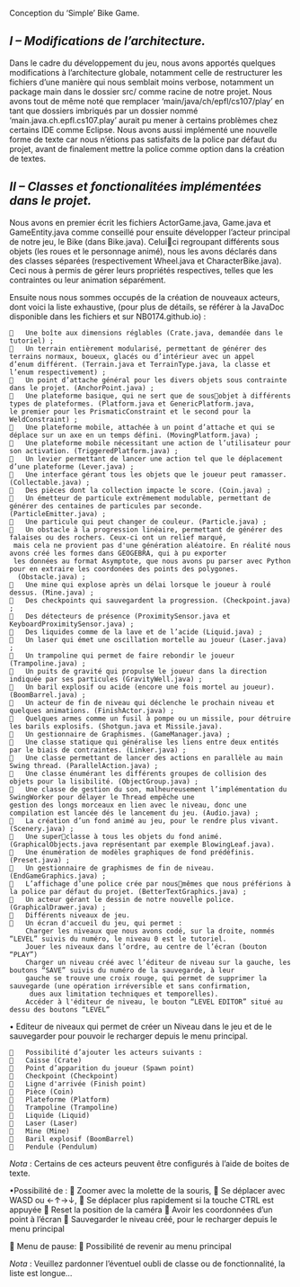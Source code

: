Conception du ‘Simple’ Bike Game.

**_I – Modifications de l’architecture._**
-
Dans le cadre du développement du jeu, nous avons apportés quelques modifications à l’architecture globale, notamment celle de restructurer les fichiers d’une manière qui nous semblait moins verbose, notamment un package main dans le dossier src/ comme racine de notre projet. Nous avons tout de même noté que remplacer ‘main/java/ch/epfl/cs107/play’ en tant que dossiers imbriqués par un dossier nommé ‘main.java.ch.epfl.cs107.play’ aurait pu mener à certains problèmes chez certains IDE comme Eclipse. Nous avons aussi implémenté une nouvelle forme de texte car nous n’étions pas satisfaits de la police par défaut du projet, avant de finalement mettre la police comme option dans la création de textes.

**_II – Classes et fonctionalitées implémentées dans le projet._**
-
Nous avons en premier écrit les fichiers ActorGame.java, Game.java et GameEntity.java comme conseillé pour ensuite développer l’acteur principal de notre jeu, le Bike (dans Bike.java). Celuici regroupant différents sous objets (les roues et le personnage animé), nous les avons déclarés dans des classes séparées (respectivement Wheel.java et CharacterBike.java). Ceci nous à permis de gérer leurs propriétés respectives, telles que les contraintes ou leur animation séparément.

Ensuite nous nous sommes occupés de la création de nouveaux acteurs, dont voici la liste exhaustive, (pour plus de détails, se référer à la JavaDoc disponible dans les fichiers et sur NB0174.github.io) :

    	Une boîte aux dimensions réglables (Crate.java, demandée dans le tutoriel) ;
    	Un terrain entièrement modularisé, permettant de générer des terrains normaux, boueux, glacés ou d’intérieur avec un appel 
    d’enum différent. (Terrain.java et TerrainType.java, la classe et l’enum respectivement) ;
    	Un point d’attache général pour les divers objets sous contrainte dans le projet. (AnchorPoint.java) ;
    	Une plateforme basique, qui ne sert que de sousobjet à différents types de plateformes. (Platform.java et GenericPlatform.java, 
    le premier pour les PrismaticConstraint et le second pour la WeldConstraint) ;
    	Une plateforme mobile, attachée à un point d’attache et qui se déplace sur un axe en un temps défini. (MovingPlatform.java) ;
    	Une plateforme mobile nécessitant une action de l’utilisateur pour son activation. (TriggeredPlatform.java) ;
    	Un levier permettant de lancer une action tel que le déplacement d’une plateforme (Lever.java) ;
    	Une interface gérant tous les objets que le joueur peut ramasser. (Collectable.java) ; 
    	Des pièces dont la collection impacte le score. (Coin.java) ;
    	Un émetteur de particule extrêmement modulable, permettant de générer des centaines de particules par seconde. (ParticleEmitter.java) ;
    	Une particule qui peut changer de couleur. (Particle.java) ;
    	Un obstacle à la progression linéaire, permettant de générer des falaises ou des rochers. Ceux-ci ont un relief marqué,
     mais cela ne provient pas d'une génération aléatoire. En réalité nous avons créé les formes dans GEOGEBRA, qui à pu exporter 
     les données au format Asymptote, que nous avons pu parser avec Python pour en extraire les coordonées des points des polygones.
      (Obstacle.java) ;
    	Une mine qui explose après un délai lorsque le joueur à roulé dessus. (Mine.java) ;
    	Des checkpoints qui sauvegardent la progression. (Checkpoint.java) ;
    	Des détecteurs de présence (ProximitySensor.java et KeyboardProximitySensor.java) ;
    	Des liquides comme de la lave et de l’acide (Liquid.java) ;
    	Un laser qui émet une oscillation mortelle au joueur (Laser.java) ;
    	Un trampoline qui permet de faire rebondir le joueur (Trampoline.java) ;
    	Un puits de gravité qui propulse le joueur dans la direction indiquée par ses particules (GravityWell.java) ;
    	Un baril explosif ou acide (encore une fois mortel au joueur). (BoomBarrel.java) ;
    	Un acteur de fin de niveau qui déclenche le prochain niveau et quelques animations. (FinishActor.java) ;
    	Quelques armes comme un fusil à pompe ou un missile, pour détruire les barils explosifs. (Shotgun.java et Missile.java).
    	Un gestionnaire de Graphismes. (GameManager.java) ;
    	Une classe statique qui généralise les liens entre deux entités par le biais de contraintes. (Linker.java) ;
    	Une classe permettant de lancer des actions en parallèle au main Swing thread. (ParallelAction.java) ;
    	Une classe énumérant les différents groupes de collision des objets pour la lisibilité. (ObjectGroup.java) ;
    	Une classe de gestion du son, malheureusement l’implémentation du SwingWorker pour délayer le Thread empêche une 
    gestion des longs morceaux en lien avec le niveau, donc une compilation est lancée dés le lancement du jeu. (Audio.java) ;
    	La création d’un fond animé au jeu, pour le rendre plus vivant. (Scenery.java) ;
    	Une superclasse à tous les objets du fond animé. (GraphicalObjects.java représentant par exemple BlowingLeaf.java).
    	Une énumération de modèles graphiques de fond prédéfinis. (Preset.java) ;
    	Un gestionnaire de graphismes de fin de niveau. (EndGameGraphics.java) ;
    	L’affichage d’une police crée par nousmêmes que nous préférions à la police par défaut du projet. (BetterTextGraphics.java) ;
    	Un acteur gérant le dessin de notre nouvelle police. (GraphicalDrawer.java) ;
    	Différents niveaux de jeu.
    	Un écran d'accueil du jeu, qui permet :
        Charger les niveaux que nous avons codé, sur la droite, nommés “LEVEL” suivis du numéro, le niveau 0 est le tutoriel.
        Jouer les niveaux dans l’ordre, au centre de l’écran (bouton “PLAY”)
        Charger un niveau créé avec l’éditeur de niveau sur la gauche, les boutons “SAVE” suivis du numéro de la sauvegarde, à leur 
        gauche se trouve une croix rouge, qui permet de supprimer la sauvegarde (une opération irréversible et sans confirmation,
         dues aux limitation techniques et temporelles).
        Accéder à l'éditeur de niveau, le bouton “LEVEL EDITOR” situé au dessu des boutons “LEVEL”

•	Editeur de niveaux qui permet de créer un Niveau dans le jeu et de le sauvegarder pour pouvoir le recharger depuis le menu principal.

    	Possibilité d’ajouter les acteurs suivants :
    	Caisse (Crate)
    	Point d’apparition du joueur (Spawn point)
    	Checkpoint (Checkpoint)
    	Ligne d'arrivée (Finish point)
    	Pièce (Coin)
    	Plateforme (Platform)
    	Trampoline (Trampoline)
    	Liquide (Liquid)
    	Laser (Laser)
    	Mine (Mine)
    	Baril explosif (BoomBarrel)
    	Pendule (Pendulum)

_Nota_ : Certains de ces acteurs peuvent être configurés à l’aide de boites de texte.

•Possibilité de :
    	Zoomer avec la molette de la souris, 
    	Se déplacer avec WASD ou ←↑→↓, 
    	Se déplacer plus rapidement si la touche CTRL est appuyée
    	Reset la position de la caméra
    	Avoir les coordonnées d’un point à l’écran
    	Sauvegarder le niveau créé, pour le recharger depuis le menu principal

	Menu de pause:
    	Possibilité de revenir au menu principal

_Nota_ : Veuillez pardonner l’éventuel oubli de classe ou de fonctionnalité, la liste est longue…




